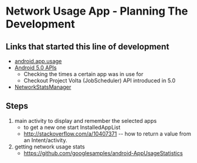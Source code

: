 Network Usage App - Planning The Development
============================================

## Links that started this line of development

* [android.app.usage](https://developer.android.com/reference/android/app/usage/package-summary.html)
* [Android 5.0 APIs](https://developer.android.com/about/versions/android-5.0.html#Power)
  - Checking the times a certain app was in use for
  - Checkout Project Volta (JobScheduler) API introduced in 5.0
* [NetworkStatsManager](https://developer.android.com/reference/android/app/usage/NetworkStatsManager.html)

## Steps

1) main activity to display and remember the selected apps
    - to get a new one start InstalledAppList
    - http://stackoverflow.com/a/10407371 -- how to return a value from an Intent/activity.
2) getting network usage stats
    - https://github.com/googlesamples/android-AppUsageStatistics